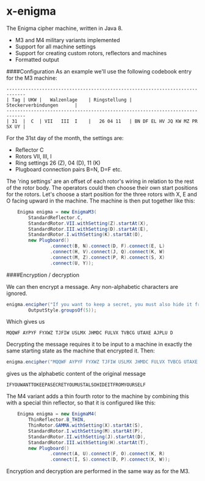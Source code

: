 x-enigma
========

The Enigma cipher machine, written in Java 8.

 * M3 and M4 military variants implemented
 * Support for all machine settings
 * Support for creating custom rotors, reflectors and machines
 * Formatted output

####Configuration
As an example we'll use the following codebook entry for the M3 machine:
```
-----------------------------------------------------------------------------
| Tag | UKW |   Walzenlage    | Ringstellung |      Steckerverbindungen      |
-----------------------------------------------------------------------------
| 31  |  C  | VII   III  I    |   26 04 11   | BN DF EL HV JQ KW MZ PR SX UY |
```

For the 31st day of the month, the settings are:

 * Reflector C
 * Rotors VII, III, I
 * Ring settings 26 (Z), 04 (D), 11 (K)
 * Plugboard connection pairs B=N, D=F etc.

The 'ring settings' are an offset of each rotor's wiring in relation to the rest of the rotor body.
The operators could then choose their own start positions for the rotors.
Let's choose a start position for the three rotors with X, E and O facing upward in the machine.
The machine is then put together like this:

```java
    Enigma enigma = new EnigmaM3(
        StandardReflector.C,
        StandardRotor.VII.withSetting(Z).startAt(X),
        StandardRotor.III.withSetting(D).startAt(E),
        StandardRotor.I.withSetting(K).startAt(O),
        new Plugboard()
                .connect(B, N).connect(D, F).connect(E, L)
                .connect(H, V).connect(J, Q).connect(K, W)
                .connect(M, Z).connect(P, R).connect(S, X)
                .connect(U, Y));
```


####Encryption / decryption

We can then encrypt a message. Any non-alphabetic characters are ignored.

```java
enigma.encipher("If you want to keep a secret, you must also hide it from yourself.",
        OutputStyle.groupsOf(5));
```
Which gives us
```
MQQWF AYPYF FYXWZ TJFIW USLMX JHMDC FULVX TVBCG UTAXE AJPLU D
```

Decrypting the message requires it to be input to a machine in exactly the same starting state as the machine that encrypted it.
Then:
```java
enigma.encipher("MQQWF AYPYF FYXWZ TJFIW USLMX JHMDC FULVX TVBCG UTAXE AJPLU D");
```
gives us the alphabetic content of the original message
```
IFYOUWANTTOKEEPASECRETYOUMUSTALSOHIDEITFROMYOURSELF
```


The M4 variant adds a thin fourth rotor to the machine by combining this with a special thin reflector, so that it is configured like this:

```java
    Enigma enigma = new EnigmaM4(
        ThinReflector.B_THIN,
        ThinRotor.GAMMA.withSetting(X).startAt(S),
        StandardRotor.I.withSetting(M).startAt(P),
        StandardRotor.II.withSetting(J).startAt(D),
        StandardRotor.III.withSetting(H).startAt(T),
        new Plugboard()
                .connect(A, U).connect(F, O).connect(K, R)
                .connect(I, S).connect(D, P).connect(X, W));
```
Encryption and decryption are performed in the same way as for the M3.
